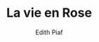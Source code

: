 ---
layout: post
title: La vie en Rose
author: Edith Piaf
language: "Français"
image:
  artist: edith-piaf.png
---